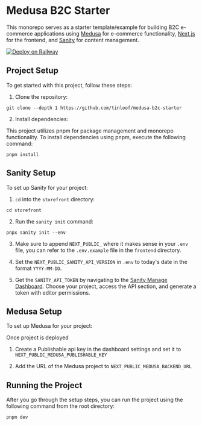 # Medusa B2C Starter

This monorepo serves as a starter template/example for building B2C e-commerce applications using [Medusa](https://medusajs.com/) for e-commerce functionality, [Next.js](nextjs.org/) for the frontend, and [Sanity](https://sanity.io/) for content management.

[![Deploy on Railway](https://railway.com/button.svg)](https://railway.com/template/BB0wcX?referralCode=r0zA-Y)

## Project Setup

To get started with this project, follow these steps:

1. Clone the repository:

```
git clone --depth 1 https://github.com/tinloof/medusa-b2c-starter
```

2. Install dependencies:

This project utilizes pnpm for package management and monorepo functionality. To install dependencies using pnpm, execute the following command:

```
pnpm install
```

## Sanity Setup

To set up Sanity for your project:

1. `cd` into the `storefront` directory:

```
cd storefront
```

2. Run the `sanity init` command:

```
pnpx sanity init --env
```

3. Make sure to append `NEXT_PUBLIC_` where it makes sense in your `.env` file, you can refer to the `.env.example` file in the `frontend` directory.

4. Set the `NEXT_PUBLIC_SANITY_API_VERSION` in `.env` to today's date in the format `YYYY-MM-DD`.

5. Get the `SANITY_API_TOKEN` by navigating to the [Sanity Manage Dashboard](https://www.sanity.io/manage). Choose your project, access the API section, and generate a token with editor permissions.

## Medusa Setup

To set up Medusa for your project:

Once project is deployed

1. Create a Publishable api key in the dashboard settings and set it to `NEXT_PUBLIC_MEDUSA_PUBLISHABLE_KEY`

2. Add the URL of the Medusa project to `NEXT_PUBLIC_MEDUSA_BACKEND_URL`

## Running the Project

After you go through the setup steps, you can run the project using the following command from the root directory:

```
pnpm dev
```
